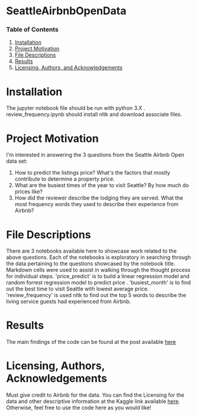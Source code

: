 # SeattleAirbnbOpenData
### Table of Contents

1. [Installation](#installation)
2. [Project Motivation](#motivation)
3. [File Descriptions](#files)
4. [Results](#results)
5. [Licensing, Authors, and Acknowledgements](#licensing)

# Installation<a name="installation"></a>
The jupyter notebook file should be run with python 3.X . review_frequency.ipynb should install nltk and download associate files.

# Project Motivation<a name="motivation"></a>
I'm interested in answering the 3 questions from the Seattle Airbnb Open data set:
1. How to predict the listings price? What's the factors that mostly contribute to determine a property price.
2. What are the busiest times of the year to visit Seattle? By how much do prices like?
3. How did the reviewer describe the lodging they are served. What the most frequency words they used to describe their experience from Airbnb?

# File Descriptions<a name="files"></a>
There are 3 notebooks available here to showcase work related to the above questions. Each of the notebooks is exploratory in searching through the data pertaining to the questions showcased by the notebook title. Markdown cells were used to assist in walking through the thought process for individual steps.
'price_predict' is to build a linear regression model and random forrest regression model to predict price .
'busiest_month' is to find out the best time to visit Seattle with lowest average price.
'review_frequency' is used nltk to find out the top 5 words to describe the living service guests had experienced from Airbnb.

# Results<a name="results"></a>
The main findings of the code can be found at the post available [here](https://medium.com/@mxbj2005/seattle-airbnb-price-prediction-and-more-643175a9be39)

# Licensing, Authors, Acknowledgements<a name="licensing"></a>
Must give credit to Airbnb for the data. You can find the Licensing for the data and other descriptive information at the Kaggle link available  [here](https://www.kaggle.com/airbnb/seattle/home). Otherwise, feel free to use the code here as you would like!
